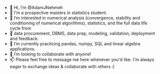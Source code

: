 - 👋 Hi, I’m @AdamJNehmeh
- 👀 I'm a prospective masters in statistics student. 
- 👀 I’m interested in numerical analysis (convergence, stability and conditioning of numerical algorithms), statistics, and the full data life cycle from
- 👀 data procurement, DBMS, data prep, modeling, validation, deployment and feedback.
- 🌱 I’m currently practicing pandas, numpy, SQL and linear algebra applications.
- 💞️ I’m looking to collaborate with anyone! 
- 📫 Please feel free to message me here whenever you'd like. I'm always eager to exchange ideas & collaborate with others :)

<!---
AdamJNehmeh/AdamJNehmeh is a ✨ special ✨ repository because its `README.md` (this file) appears on your GitHub profile.
You can click the Preview link to take a look at your changes.
--->

